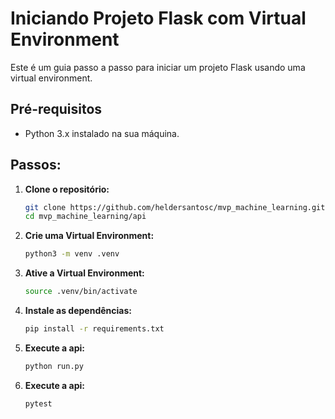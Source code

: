 # Iniciando Projeto Flask com Virtual Environment

Este é um guia passo a passo para iniciar um projeto Flask usando uma virtual environment.

## Pré-requisitos

- Python 3.x instalado na sua máquina.

## Passos:

1. **Clone o repositório:**
   ```bash
   git clone https://github.com/heldersantosc/mvp_machine_learning.git
   cd mvp_machine_learning/api

2. **Crie uma Virtual Environment:**
    ```bash
    python3 -m venv .venv

3. **Ative a Virtual Environment:**
    ```bash
    source .venv/bin/activate

3. **Instale as dependências:**
    ```bash
    pip install -r requirements.txt

4. **Execute a api:**
    ```bash
    python run.py

5. **Execute a api:**
    ```bash
    pytest
